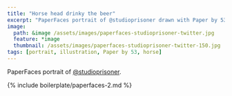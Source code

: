 ```yaml
---
title: "Horse head drinky the beer"
excerpt: "PaperFaces portrait of @studioprisoner drawn with Paper by 53 on an iPad."
image: 
  path: &image /assets/images/paperfaces-studioprisoner-twitter.jpg 
  feature: *image
  thumbnail: /assets/images/paperfaces-studioprisoner-twitter-150.jpg
tags: [portrait, illustration, Paper by 53, horse]
---
```


PaperFaces portrait of [@studioprisoner](https://twitter.com/studioprisoner).

{% include boilerplate/paperfaces-2.md %}
